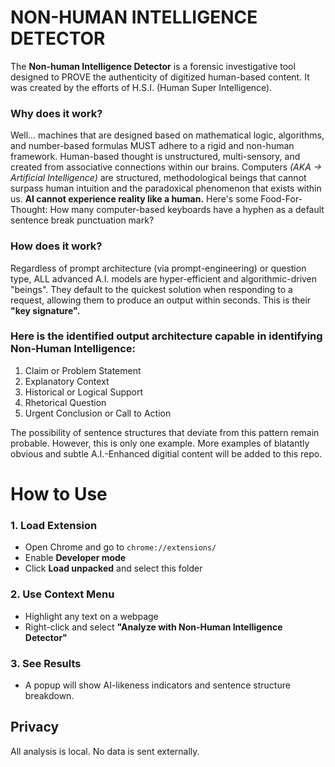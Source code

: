 # NON-HUMAN INTELLIGENCE DETECTOR

The **Non-human Intelligence Detector** is a forensic investigative tool designed to PROVE the authenticity of digitized human-based content. It was created by the efforts of H.S.I. (Human Super Intelligence).

### Why does it work? 
Well... machines that are designed based on mathematical logic, algorithms, and number-based formulas MUST adhere to a rigid and non-human framework.  Human-based thought is unstructured, multi-sensory, and created from associative connections within our brains. Computers *(AKA -> Artificial Intelligence)* are structured, methodological beings that cannot surpass human intuition and the paradoxical phenomenon that exists within us. **AI cannot experience reality like a human.** Here's some Food-For-Thought: How many computer-based keyboards have a hyphen as a default sentence break punctuation mark? 

### How does it work?
Regardless of prompt architecture (via prompt-engineering) or question type, ALL advanced A.I. models  are hyper-efficient and algorithmic-driven "beings". They default to the quickest solution when responding to a request, allowing them to produce an output within seconds. This is their **"key signature".** 

### Here is the identified output architecture capable in identifying Non-Human Intelligence:

1. Claim or Problem Statement
2. Explanatory Context
3. Historical or Logical Support
4. Rhetorical Question
5. Urgent Conclusion or Call to Action

The possibility of sentence structures that deviate from this pattern remain probable. However, this is only one example. More examples of blatantly obvious and subtle A.I.-Enhanced digitial content will be added to this repo.

# How to Use

### 1. Load Extension
- Open Chrome and go to `chrome://extensions/`
- Enable **Developer mode**
- Click **Load unpacked** and select this folder

### 2. Use Context Menu
- Highlight any text on a webpage
- Right-click and select **"Analyze with Non-Human Intelligence Detector"**

### 3. See Results
- A popup will show AI-likeness indicators and sentence structure breakdown.

## Privacy
All analysis is local. No data is sent externally.

